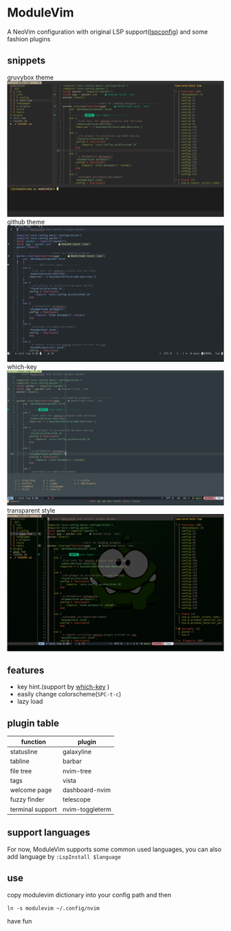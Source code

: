 # ModuleVim
A NeoVim configuration with original LSP support([lspconfig](https://github.com/neovim/nvim-lspconfig)) and some
fashion plugins

## snippets
gruvybox theme
![gruvybox](./ScreenCut/gruvbox.PNG)
github theme
![github](./ScreenCut/github-theme.PNG)
which-key
![which-key](./ScreenCut/which-key.PNG)
transparent style
![transparent](./ScreenCut/transparent.PNG)

## features
- key hint.(support by [which-key]() )
- easily change colorscheme(`SPC-t-c`)
- lazy load


## plugin table

| function | plugin |
|--------------- | --------------- |
| statusline | galaxyline |
| tabline | barbar |
| file tree | nvim-tree |
| tags | vista |
| welcome page | dashboard-nvim |
| fuzzy finder | telescope |
| terminal support | nvim-toggleterm |


## support languages
For now, ModuleVim supports some common used languages, you can also add
language by `:LspInstall $language`

## use

copy modulevim dictionary into your config path and then

```
ln -s modulevim ~/.config/nvim
```
have fun
